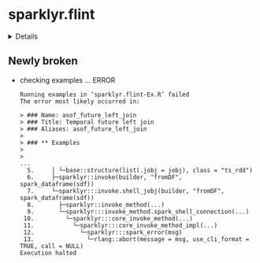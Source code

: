 # sparklyr.flint

<details>

* Version: 0.2.2
* GitHub: https://github.com/r-spark/sparklyr.flint
* Source code: https://github.com/cran/sparklyr.flint
* Date/Publication: 2022-01-11 08:50:13 UTC
* Number of recursive dependencies: 57

Run `revdepcheck::revdep_details(, "sparklyr.flint")` for more info

</details>

## Newly broken

*   checking examples ... ERROR
    ```
    Running examples in ‘sparklyr.flint-Ex.R’ failed
    The error most likely occurred in:
    
    > ### Name: asof_future_left_join
    > ### Title: Temporal future left join
    > ### Aliases: asof_future_left_join
    > 
    > ### ** Examples
    > 
    > 
    ...
      5.     │ └─base::structure(list(.jobj = jobj), class = "ts_rdd")
      6.     ├─sparklyr::invoke(builder, "fromDF", spark_dataframe(sdf))
      7.     └─sparklyr:::invoke.shell_jobj(builder, "fromDF", spark_dataframe(sdf))
      8.       ├─sparklyr::invoke_method(...)
      9.       └─sparklyr:::invoke_method.spark_shell_connection(...)
     10.         └─sparklyr:::core_invoke_method(...)
     11.           └─sparklyr:::core_invoke_method_impl(...)
     12.             └─sparklyr:::spark_error(msg)
     13.               └─rlang::abort(message = msg, use_cli_format = TRUE, call = NULL)
    Execution halted
    ```

